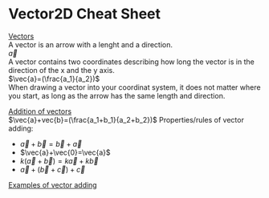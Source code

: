 # **Vector2D Cheat Sheet**
<ins>Vectors</ins>  
A vector is an arrow with a lenght and a direction.  
$\vec{a}$  
A vector contains two coordinates describing how long the vector is in the direction of the x and the y axis.  
$\vec{a}=(\frac{a_1}{a_2})$  
When drawing a vector into your coordinat system, it does not matter where you start, as long as the arrow has the same length and direction.  

<ins>Addition of vectors</ins>  
$\vec{a}+vec{b}=(\frac{a_1+b_1}{a_2+b_2})$
Properties/rules of vector adding: 
- $\vec{a}+\vec{b}=\vec{b}+\vec{a}$
- $\vec{a}+\vec{0}=\vec{a}$
- $k(\vec{a}+\vec{b})=k\vec{a}+k\vec{b}$
- $\vec{a}+(\vec{b}+\vec{c})+\vec{c}$


<ins>Examples of vector adding</ins>  

